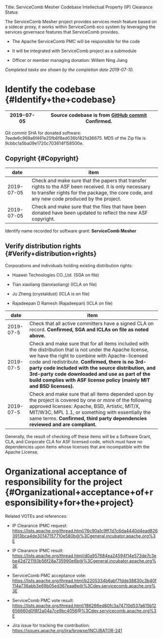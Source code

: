 Title: ServiceComb Mesher Codebase Intellectual Property (IP) Clearance Status


The ServiceComb Mesher project provides services mesh feature based on a sidecar proxy, it works within ServiceComb eco system by leveraging the services governace features that ServiceComb provides.



- The Apache ServiceComb PMC will be responsible for the code


- It will be integrated with ServiceComb project as a submodule


- Officer or member managing donation: Willem Ning Jiang

 _Completed tasks are shown by the completion date 2019-07-10._ 


# Identify the codebase {#Identify+the+codebase}

| 2019-07-05 | Source codebase is from [GitHub commit](https://github.com/go-mesh/mesher/commit/7eede6c969a6f461e25fb6f8ed036b1821d36675)  **Confirmed.**  |
|------------|-------------------------------------------------|

Git commit SHA for donated software: 7eede6c969a6f461e25fb6f8ed036b1821d36675. MD5 of the Zip file is 9cbbc1a5ba09e1720c703614f158500e.


## Copyright {#Copyright}

| date | item |
|------|------|
| 2019-07-05 | Check and make sure that the papers that transfer rights to the ASF been received. It is only necessary to transfer rights for the package, the core code, and any new code produced by the project. |
| 2019-07-05 | Check and make sure that the files that have been donated have been updated to reflect the new ASF copyright. |

Identify name recorded for software grant: **ServiceComb Mesher** 


## Verify distribution rights {#Verify+distribution+rights}

Corporations and individuals holding existing distribution rights:



- Huawei Technologies CO.,Ltd. (SGA on file)

- Tian xiaoliang (tianxiaoliang) (ICLA on file)

- Ju Zheng (crystaldust) (ICLA is on file)

- Rajadeepan D Ramesh (Rajadeepan) (ICLA on file)

| date | item |
|------|------|
| 2019-07-5 | Check that all active committers have a signed CLA on record. **Confirmed, SGA and ICLAs on file as noted above.**  |
| 2019-07-5 | Check and make sure that for all items included with the distribution that is not under the Apache license, we have the right to combine with Apache-licensed code and redistribute. **Confirmed, there is no 3rd-party code included with the source distribution, and 3rd-party code downloaded and use as part of the build complies with ASF license policy (mainly MIT and BSD licenses).**  |
| 2019-07-5 | Check and make sure that all items depended upon by the project is covered by one or more of the following approved licenses: Apache, BSD, Artistic, MIT/X, MIT/W3C, MPL 1.1, or something with essentially the same terms. **Confirmed, third party dependencies reviewed and are compliant.**  |

Generally, the result of checking off these items will be a Software Grant, CLA, and Corporate CLA for ASF licensed code, which must have no dependencies upon items whose licenses that are incompatible with the Apache License.


# Organizational acceptance of responsibility for the project {#Organizational+acceptance+of+responsibility+for+the+project}

Related VOTEs and references:



- IP Clearance IPMC request: https://lists.apache.org/thread.html/76c90a1c9ff7d7c6da4440d4ead8263913bca4de30147157710e580b@%3Cgeneral.incubator.apache.org%3E

- IP Clearance IPMC result: https://lists.apache.org/thread.html/d0a957684ea24594f14e573de7c3ebe42d721193b56f28a735990e6b@%3Cgeneral.incubator.apache.org%3E

- ServiceComb PMC acceptance vote: https://lists.apache.org/thread.html/b2205334b6abf7fdde38830c3b40f114a736abb3e69b05ed367eaa8e@%3Cdev.servicecomb.apache.org%3E

- ServiceComb PMC vote result: https://lists.apache.org/thread.html/186266ed60fc3a74710d537a615b12656660d0f8f2a04a7ce9bc4056@%3Cdev.servicecomb.apache.org%3E

- Jira issue for tracking the contribution: https://issues.apache.org/jira/browse/INCUBATOR-241
